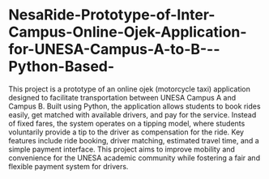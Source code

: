 # NesaRide-Prototype-of-Inter-Campus-Online-Ojek-Application-for-UNESA-Campus-A-to-B---Python-Based-
This project is a prototype of an online ojek (motorcycle taxi) application designed to facilitate transportation between UNESA Campus A and Campus B. Built using Python, the application allows students to book rides easily, get matched with available drivers, and pay for the service. Instead of fixed fares, the system operates on a tipping model, where students voluntarily provide a tip to the driver as compensation for the ride. Key features include ride booking, driver matching, estimated travel time, and a simple payment interface. This project aims to improve mobility and convenience for the UNESA academic community while fostering a fair and flexible payment system for drivers.
